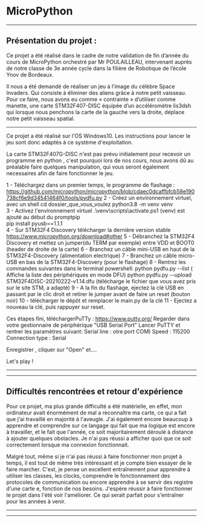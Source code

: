 
# MicroPython

____________________________________________________________________
 
## Présentation du projet :
 
Ce projet a été réalisé dans le cadre de notre validation de fin d’année du cours de MicroPython orchestré par Mr POULAILLEAU, intervenant auprès de notre classe de 3e année cycle dans la filière de Robotique de l’école Ynov de Bordeaux.

Il nous a été demandé de réaliser un jeu à l’image du célèbre Space Invaders. Qui consiste à éliminer des aliens grâce à notre petit vaisseau. Pour ce faire, nous avons eu comme « contrainte » d’utiliser comme manette, une carte STM32F407-DISC équipée d’un accéléromètre lis3dsh qui lorsque nous penchons la carte de la gauche vers la droite, déplace notre petit vaisseau spatial.

____________________________________________________________________

Ce projet a été réalisé sur l'OS Windows10.
Les instructions pour lancer le jeu sont donc adaptés à ce système d'exploitation.

La carte STM32F407G-DISC n'est pas prévu initialement pour recevoir un programme en python , c'est pourquoi lors de nos cours, nous avons dû au préalable faire quelques manipulation, qui vous seront également necessaires afin de faire fonctionner le jeu.

1 - Téléchargez dans un premier temps, le programme de flashage :
    https://github.com/micropython/micropython/blob/cdaec0dcaffbfcb58e190738cf6e9d34541464f0/tools/pydfu.py
2 - Créez un environnement virtuel, avec un shell
    cd  dossier_que_vous_voulez
    python3.8 -m venv venv  
3 - Activez l'environnement virtuel
    .\venv\scripts\activate.ps1 
(venv) est ajouté au début du promptpip  
    pip install pyusb==1.1.1  
4 - Sur STM32F4 Discovery télécharger la dernière version stable
      https://www.micropython.org/download#other
5 - Débranchez la STM32F4 Discovery et mettez un jumper(du TERM par exemple) entre VDD et BOOT0 (header de droite de la carte)
6 - Branchez un câble mini-USB en haut de la STM32F4-Discovery (alimentation electrique)
7 - Branchez un câble micro-USB en bas de la STM32F4-Discovery (pour le flashage)
8 - Rentrez les commandes suivantes dans le terminal powershell:
    python pydfu.py --list ( Affiche la liste des périphériques en mode DFU)
    python pydfu.py --upload STM32F4DISC-20210222-v1.14.dfu (télécharge le fichier que vous avez pris sur le site STM, a adapté)
9 - A la fin du flashage, ejectez la clé USB en passant par le clic droit et retirer le jumper avant de faire un reset (bouton noir)
10 - télécharger le dépôt et remplacer le main.py de la clé
11 - Ejectez a nouveau la clé, puis rappuyer sur reset.

Ces étapes fini, téléchargerPuTTy : https://www.putty.org/
Regarder dans votre gestionnaire de périphérique "USB Serial Port"
Lancer PuTTY et rentrer les paramètres suivant:
  Serial line : otre port COM)
  Speed : 115200
  Connection type : Serial 
  
Enregistrer , cliquer sur "Open" et....


Let's play !

______________________________________________________________________________________________
______________________________________________________________________________________________

## Difficultés rencontrées et retour d'expérience

Pour ce projet, ma plus grande difficulté a été matérielle, en effet, mon ordinateur avait énormément de mal a reconnaître ma carte, ce qui a fait que j'ai travaillé en majorité à l'aveugle. J'ai également encore beaucoup à apprendre et comprendre sur ce langage qui fait que ma logique est encore à travailler, et le fait que l'année, ce soit majoritairement déroulé à distance à ajouter quelques obstacles. Je n'ai pas réussi a afficher quoi que ce soit correctement lorsque ma connexion fonctionnait.

Malgré tout, même si je n'ai pas réussi à faire fonctionner mon projet à temps, il est tout de même très intéressant et je compte bien essayer de le faire marcher.
C'est, je pense un excellent entraînement pour apprendre à utiliser les classes, les clocks, comprendre le fonctionnement des protocoles de communication ou encore apprendre à se servir des registre d'une carte e, fonction de nos besoins. J'espère réussir à faire fonctionner le projet dans l'été voir l'améliorer. Ce qui serait parfait pour s'entraîner pour les années à venir.
_____________________________________________________________________________________________
_____________________________________________________________________________________________
